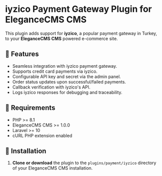 # iyzico Payment Gateway Plugin for EleganceCMS CMS

This plugin adds support for **iyzico**, a popular payment gateway in Turkey, to your **EleganceCMS CMS** powered e-commerce site.

## 🔧 Features

- Seamless integration with iyzico payment gateway.
- Supports credit card payments via iyzico.
- Configurable API key and secret via the admin panel.
- Order status updates upon successful/failed payments.
- Callback verification with iyzico's API.
- Logs iyzico responses for debugging and traceability.

## 🧱 Requirements

- PHP >= 8.1
- EleganceCMS CMS >= 1.0.0
- Laravel >= 10
- cURL PHP extension enabled

## 🚀 Installation

1. **Clone or download** the plugin to the `plugins/payment/iyzico` directory of your EleganceCMS CMS installation.
